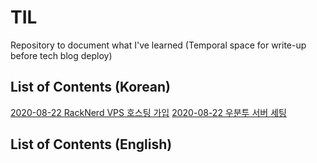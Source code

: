 # TIL
Repository to document what I've learned (Temporal space for write-up before tech blog deploy)

## List of Contents (Korean)
[2020-08-22 RackNerd VPS 호스팅 가입](https://github.com/hyecheol123/TIL/blob/master/kor/2020-08-22_RackNerd.md)
[2020-08-22 우분투 서버 세팅]()

## List of Contents (English)
